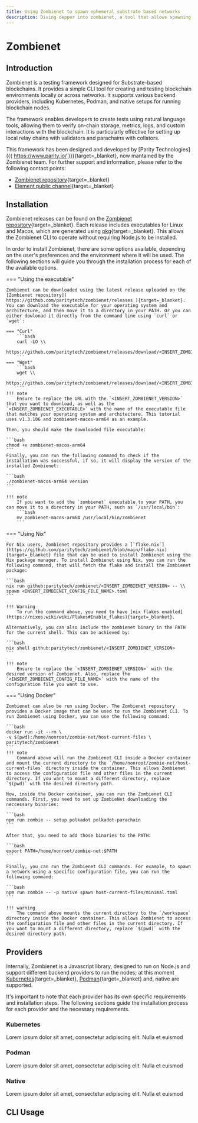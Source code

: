 ```yaml
---
title: Using Zombienet to spawn ephemeral substrate based networks
description: Diving depper into zombienet, a tool that allows spawning ephemeral substrate networks.
---
```


# Zombienet

## Introduction

Zombienet is a testing framework designed for Substrate-based blockchains. It provides a simple CLI tool for creating and testing blockchain environments locally or across networks. It supports various backend providers, including Kubernetes, Podman, and native setups for running blockchain nodes. 

The framework enables developers to create tests using natural language tools, allowing them to verify on-chain storage, metrics, logs, and custom interactions with the blockchain. It is particularly effective for setting up local relay chains with validators and parachains with collators.

This framework has been designed and developed by [Parity Technologies]({{ https://www.parity.io/ }}){target=_blanket}, now mantained by the Zombienet team. For further support and information, please refer to the following contact points:
    
- [Zombienet repository]( https://github.com/paritytech/zombienet ){target=_blanket}
- [Element public channel]( https://matrix.to/#/!FWyuEyNvIFygLnWNMh:parity.io?via=parity.io&via=matrix.org&via=web3.foundation ){target=_blanket}

## Installation


Zombienet releases can be found on the [Zombienet repository]( https://github.com/paritytech/zombienet ){target=_blanket}. Each release includes executables for Linux and Macos, which are generated using [pkg]( https://github.com/vercel/pkg ){target=_blanket}. This allows the Zombienet CLI to operate without requiring Node.js to be installed. 

In order to install Zombienet, there are some options available, depending on the user's preferences and the environment where it will be used. The following sections will guide you through the installation process for each of the available options.

=== "Using the executable" 

    Zombienet can be downloaded using the latest release uploaded on the [Zombienet repository]( https://github.com/paritytech/zombienet/releases ){target=_blanket}. You can download the executable for your operating system and architecture, and then move it to a directory in your PATH. Or you can either dowlonad it directly from the command line using `curl` or `wget`:

    === "Curl"
        ```bash
        curl -LO \\
        https://github.com/paritytech/zombienet/releases/download/<INSERT_ZOMBIENET_VERSION>/<INSERT_ZOMBIENET_EXECUTABLE>
        ``` 
    === "Wget"
        ```bash
        wget \\
        https://github.com/paritytech/zombienet/releases/download/<INSERT_ZOMBIENET_VERSION>/<INSERT_ZOMBIENET_EXECUTABLE>
        ```
    !!! note
        Ensure to replace the URL with the `<INSERT_ZOMBIENET_VERSION>` that you want to download, as well as the `<INSERT_ZOMBIENET_EXECUTABLE>` with the name of the executable file that matches your operating system and architecture. This tutorial uses v1.3.106 and zombienet-macos-arm64 as an example.

    Then, you should make the downloaded file executable:

    ```bash
    chmod +x zombienet-macos-arm64
    ```
    Finally, you can run the following command to check if the installation was successful, if so, it will display the version of the installed Zombienet:

    ```bash
    ./zombienet-macos-arm64 version
    ```

    !!! note
        If you want to add the `zombienet` executable to your PATH, you can move it to a directory in your PATH, such as `/usr/local/bin`:
        ```bash
        mv zombienet-macos-arm64 /usr/local/bin/zombienet
        ```

=== "Using Nix"

    For Nix users, Zombienet repository provides a [`flake.nix`](https://github.com/paritytech/zombienet/blob/main/flake.nix){target=_blanket} file that can be used to install Zombienet using the Nix package manager. To install Zombienet using Nix, you can run the following command, that will fetch the flake and install the Zombienet package:

    ```bash
    nix run github:paritytech/zombienet/<INSERT_ZOMBIENET_VERSION> -- \\
    spawn <INSERT_ZOMBIENET_CONFIG_FILE_NAME>.toml
    ```

    !!! Warning
        To run the command above, you need to have [nix flakes enabled](https://nixos.wiki/wiki/Flakes#Enable_flakes){target=_blanket}.

    Alternatively, you can also include the zombienet binary in the PATH for the current shell. This can be achieved by:
    
    ```bash
    nix shell github:paritytech/zombienet/<INSERT_ZOMBIENET_VERSION>
    ```

    !!! note
        Ensure to replace the `<INSERT_ZOMBIENET_VERSION>` with the desired version of Zombienet. Also, replace the `<INSERT_ZOMBIENET_CONFIG_FILE_NAME>` with the name of the configuration file you want to use.

=== "Using Docker"

    Zombienet can also be run using Docker. The Zombienet repository provides a Docker image that can be used to run the Zombienet CLI. To run Zombienet using Docker, you can use the following command:

    ```bash
    docker run -it --rm \
    -v $(pwd):/home/nonroot/zombie-net/host-current-files \
    paritytech/zombienet
    ```
    !!! note
        Command above will run the Zombienet CLI inside a Docker container and mount the current directory to the `/home/nonroot/zombie-net/host-current-files` directory inside the container. This allows Zombienet to access the configuration file and other files in the current directory. If you want to mount a different directory, replace `$(pwd)` with the desired directory path.

    Now, inside the Docker container, you can run the Zombienet CLI commands. First, you need to set up ZombieNet downloading the neccessary binaries:

    ```bash
    npm run zombie -- setup polkadot polkadot-parachain
    ```

    After that, you need to add those binaries to the PATH:

    ```bash
    export PATH=/home/nonroot/zombie-net:$PATH
    ```

    Finally, you can run the Zombienet CLI commands. For example, to spawn a network using a specific configuration file, you can run the following command:

    ```bash
    npm run zombie -- -p native spawn host-current-files/minimal.toml
    ```

    !!! warning
        The command above mounts the current directory to the `/workspace` directory inside the Docker container. This allows Zombienet to access the configuration file and other files in the current directory. If you want to mount a different directory, replace `$(pwd)` with the desired directory path.


## Providers

Internally, Zombienet is a Javascript library, designed to run on Node.js and support different backend providers to run the nodes; at this moment [Kubernetes]( https://kubernetes.io/ ){target=_blanket}, [Podman]( https://podman.io/ ){target=_blanket} and, native are supported.

It's important to note that each provider has its own specific requirements and installation steps. The following sections guide the installation process for each provider and the necessary requirements.

### Kubernetes
Lorem ipsum dolor sit amet, consectetur adipiscing elit. Nulla et euismod

### Podman
Lorem ipsum dolor sit amet, consectetur adipiscing elit. Nulla et euismod

### Native
Lorem ipsum dolor sit amet, consectetur adipiscing elit. Nulla et euismod

## CLI Usage